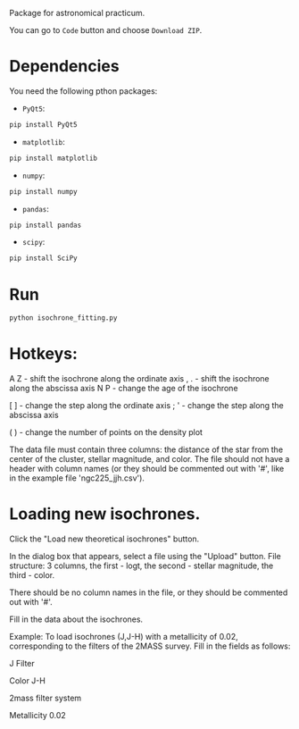 Package for astronomical practicum.

You can go to `Code` button and choose `Download ZIP`.

# Dependencies

You need the following pthon packages:

- `PyQt5`:
```bash
pip install PyQt5
```

- `matplotlib`:
```bash
pip install matplotlib
```

- `numpy`:
```bash
pip install numpy
```

- `pandas`:
```bash
pip install pandas
```
- `scipy`:
```bash
pip install SciPy
```

# Run

```bash
python isochrone_fitting.py
```

# Hotkeys:

A Z - shift the isochrone along the ordinate axis
, . - shift the isochrone along the abscissa axis
N P - change the age of the isochrone

[ ] - change the step along the ordinate axis
; ' - change the step along the abscissa axis

( ) - change the number of points on the density plot

The data file must contain three columns: the distance of the star from the center of the cluster, stellar magnitude, and color.
The file should not have a header with column names (or they should be commented out with '#', like in the example file 'ngc225_jjh.csv').

# Loading new isochrones.

Click the "Load new theoretical isochrones" button.

In the dialog box that appears, select a file using the "Upload" button.
File structure: 3 columns, the first - logt, the second - stellar magnitude, the third - color.

There should be no column names in the file, or they should be commented out with '#'.

Fill in the data about the isochrones.

Example: To load isochrones (J,J-H) with a metallicity of 0.02,
corresponding to the filters of the 2MASS survey. Fill in the fields as follows:

J Filter

Color J-H

2mass filter system

Metallicity 0.02